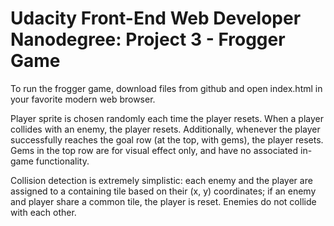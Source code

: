 Udacity Front-End Web Developer Nanodegree: Project 3 - Frogger Game
====================================================================

To run the frogger game, download files from github and open index.html
in your favorite modern web browser.

Player sprite is chosen randomly each time the player resets. When a player
collides with an enemy, the player resets. Additionally, whenever the
player successfully reaches the goal row (at the top, with gems), the
player resets. Gems in the top row are for visual effect only, and have
no associated in-game functionality.

Collision detection is extremely simplistic: each enemy and the player
are assigned to a containing tile based on their (x, y) coordinates; if 
an enemy and player share a common tile, the player is reset. Enemies
do not collide with each other.